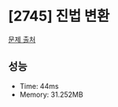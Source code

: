 # [2745] 진법 변환

[문제 출처](https://www.acmicpc.net/problem/2745)

## 성능

- Time: 44ms
- Memory: 31.252MB